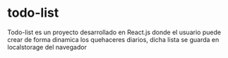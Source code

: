 # todo-list
Todo-list es un proyecto desarrollado en React.js donde el usuario puede crear de forma dinamica los quehaceres diarios, dicha lista se guarda en localstorage del navegador
